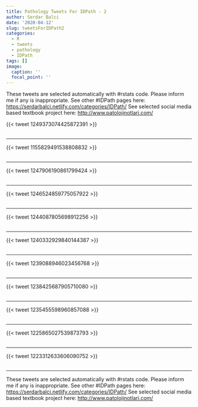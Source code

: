 ```yaml
---
title: Pathology Tweets For IDPath - 2
author: Serdar Balci
date: '2020-04-12'
slug: tweetsForIDPath2
categories:
  - R
  - tweets
  - pathology
  - IDPath
tags: []
image:
  caption: ''
  focal_point: ''
---
```



These tweets are selected automatically with #rstats code. Please inform me if any is inappropriate.
See other #IDPath pages here: https://serdarbalci.netlify.com/categories/IDPath/ 
See selected social media based textbook project here: http://www.patolojinotlari.com/

{{< tweet 1249373074425872391 >}}
<br>
<br>
<hr>
{{< tweet 1155829491538808832 >}}
<br>
<br>
<hr>
{{< tweet 1247906190861799424 >}}
<br>
<br>
<hr>
{{< tweet 1246524859775057922 >}}
<br>
<br>
<hr>
{{< tweet 1244087805698912256 >}}
<br>
<br>
<hr>
{{< tweet 1240332929840144387 >}}
<br>
<br>
<hr>
{{< tweet 1239088946023456768 >}}
<br>
<br>
<hr>
{{< tweet 1238425687905710080 >}}
<br>
<br>
<hr>
{{< tweet 1235455598960857088 >}}
<br>
<br>
<hr>
{{< tweet 1225865027539873793 >}}
<br>
<br>
<hr>
{{< tweet 1223312633606090752 >}}
<br>
<br>
<hr>


These tweets are selected automatically with #rstats code. Please inform me if any is inappropriate.
See other #IDPath pages here: https://serdarbalci.netlify.com/categories/IDPath/ 
See selected social media based textbook project here: http://www.patolojinotlari.com/
